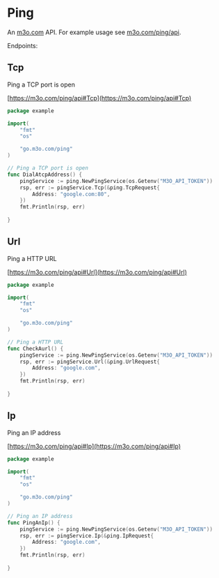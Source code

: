 # Ping

An [m3o.com](https://m3o.com) API. For example usage see [m3o.com/ping/api](https://m3o.com/ping/api).

Endpoints:

## Tcp

Ping a TCP port is open


[https://m3o.com/ping/api#Tcp](https://m3o.com/ping/api#Tcp)

```go
package example

import(
	"fmt"
	"os"

	"go.m3o.com/ping"
)

// Ping a TCP port is open
func DialAtcpAddress() {
	pingService := ping.NewPingService(os.Getenv("M3O_API_TOKEN"))
	rsp, err := pingService.Tcp(&ping.TcpRequest{
		Address: "google.com:80",
	})
	fmt.Println(rsp, err)
	
}
```
## Url

Ping a HTTP URL


[https://m3o.com/ping/api#Url](https://m3o.com/ping/api#Url)

```go
package example

import(
	"fmt"
	"os"

	"go.m3o.com/ping"
)

// Ping a HTTP URL
func CheckAurl() {
	pingService := ping.NewPingService(os.Getenv("M3O_API_TOKEN"))
	rsp, err := pingService.Url(&ping.UrlRequest{
		Address: "google.com",
	})
	fmt.Println(rsp, err)
	
}
```
## Ip

Ping an IP address


[https://m3o.com/ping/api#Ip](https://m3o.com/ping/api#Ip)

```go
package example

import(
	"fmt"
	"os"

	"go.m3o.com/ping"
)

// Ping an IP address
func PingAnIp() {
	pingService := ping.NewPingService(os.Getenv("M3O_API_TOKEN"))
	rsp, err := pingService.Ip(&ping.IpRequest{
		Address: "google.com",
	})
	fmt.Println(rsp, err)
	
}
```

